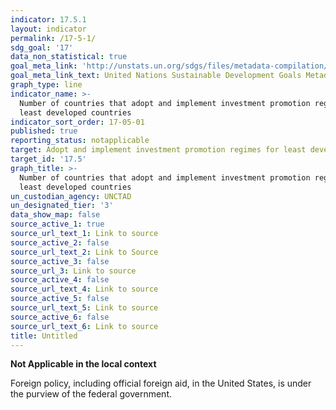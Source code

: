 ```yaml
---
indicator: 17.5.1
layout: indicator
permalink: /17-5-1/
sdg_goal: '17'
data_non_statistical: true
goal_meta_link: 'http://unstats.un.org/sdgs/files/metadata-compilation/Metadata-Goal-17.pdf'
goal_meta_link_text: United Nations Sustainable Development Goals Metadata (pdf 468kB)
graph_type: line
indicator_name: >-
  Number of countries that adopt and implement investment promotion regimes for
  least developed countries
indicator_sort_order: 17-05-01
published: true
reporting_status: notapplicable
target: Adopt and implement investment promotion regimes for least developed countries
target_id: '17.5'
graph_title: >-
  Number of countries that adopt and implement investment promotion regimes for
  least developed countries
un_custodian_agency: UNCTAD
un_designated_tier: '3'
data_show_map: false
source_active_1: true
source_url_text_1: Link to source
source_active_2: false
source_url_text_2: Link to Source
source_active_3: false
source_url_3: Link to source
source_active_4: false
source_url_text_4: Link to source
source_active_5: false
source_url_text_5: Link to source
source_active_6: false
source_url_text_6: Link to source
title: Untitled
---
```

**Not Applicable in the local context**

Foreign policy, including official foreign aid, in the United States, is under the purview of the federal government.
